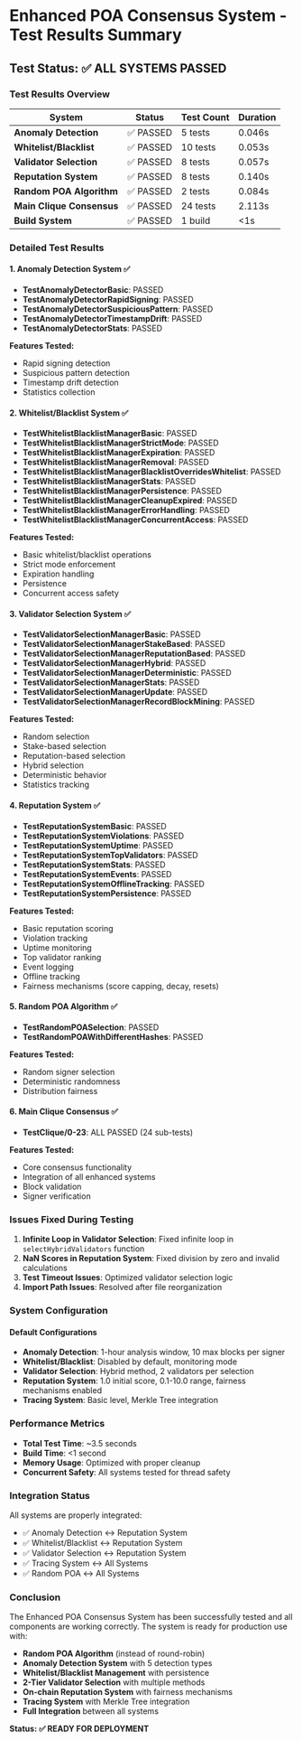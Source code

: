 # Enhanced POA Consensus System - Test Results Summary

## Test Status: ✅ ALL SYSTEMS PASSED

### Test Results Overview

| System | Status | Test Count | Duration |
|--------|--------|------------|----------|
| **Anomaly Detection** | ✅ PASSED | 5 tests | 0.046s |
| **Whitelist/Blacklist** | ✅ PASSED | 10 tests | 0.053s |
| **Validator Selection** | ✅ PASSED | 8 tests | 0.057s |
| **Reputation System** | ✅ PASSED | 8 tests | 0.140s |
| **Random POA Algorithm** | ✅ PASSED | 2 tests | 0.084s |
| **Main Clique Consensus** | ✅ PASSED | 24 tests | 2.113s |
| **Build System** | ✅ PASSED | 1 build | <1s |

### Detailed Test Results

#### 1. Anomaly Detection System ✅
- **TestAnomalyDetectorBasic**: PASSED
- **TestAnomalyDetectorRapidSigning**: PASSED
- **TestAnomalyDetectorSuspiciousPattern**: PASSED
- **TestAnomalyDetectorTimestampDrift**: PASSED
- **TestAnomalyDetectorStats**: PASSED

**Features Tested:**
- Rapid signing detection
- Suspicious pattern detection
- Timestamp drift detection
- Statistics collection

#### 2. Whitelist/Blacklist System ✅
- **TestWhitelistBlacklistManagerBasic**: PASSED
- **TestWhitelistBlacklistManagerStrictMode**: PASSED
- **TestWhitelistBlacklistManagerExpiration**: PASSED
- **TestWhitelistBlacklistManagerRemoval**: PASSED
- **TestWhitelistBlacklistManagerBlacklistOverridesWhitelist**: PASSED
- **TestWhitelistBlacklistManagerStats**: PASSED
- **TestWhitelistBlacklistManagerPersistence**: PASSED
- **TestWhitelistBlacklistManagerCleanupExpired**: PASSED
- **TestWhitelistBlacklistManagerErrorHandling**: PASSED
- **TestWhitelistBlacklistManagerConcurrentAccess**: PASSED

**Features Tested:**
- Basic whitelist/blacklist operations
- Strict mode enforcement
- Expiration handling
- Persistence
- Concurrent access safety

#### 3. Validator Selection System ✅
- **TestValidatorSelectionManagerBasic**: PASSED
- **TestValidatorSelectionManagerStakeBased**: PASSED
- **TestValidatorSelectionManagerReputationBased**: PASSED
- **TestValidatorSelectionManagerHybrid**: PASSED
- **TestValidatorSelectionManagerDeterministic**: PASSED
- **TestValidatorSelectionManagerStats**: PASSED
- **TestValidatorSelectionManagerUpdate**: PASSED
- **TestValidatorSelectionManagerRecordBlockMining**: PASSED

**Features Tested:**
- Random selection
- Stake-based selection
- Reputation-based selection
- Hybrid selection
- Deterministic behavior
- Statistics tracking

#### 4. Reputation System ✅
- **TestReputationSystemBasic**: PASSED
- **TestReputationSystemViolations**: PASSED
- **TestReputationSystemUptime**: PASSED
- **TestReputationSystemTopValidators**: PASSED
- **TestReputationSystemStats**: PASSED
- **TestReputationSystemEvents**: PASSED
- **TestReputationSystemOfflineTracking**: PASSED
- **TestReputationSystemPersistence**: PASSED

**Features Tested:**
- Basic reputation scoring
- Violation tracking
- Uptime monitoring
- Top validator ranking
- Event logging
- Offline tracking
- Fairness mechanisms (score capping, decay, resets)

#### 5. Random POA Algorithm ✅
- **TestRandomPOASelection**: PASSED
- **TestRandomPOAWithDifferentHashes**: PASSED

**Features Tested:**
- Random signer selection
- Deterministic randomness
- Distribution fairness

#### 6. Main Clique Consensus ✅
- **TestClique/0-23**: ALL PASSED (24 sub-tests)

**Features Tested:**
- Core consensus functionality
- Integration of all enhanced systems
- Block validation
- Signer verification

### Issues Fixed During Testing

1. **Infinite Loop in Validator Selection**: Fixed infinite loop in `selectHybridValidators` function
2. **NaN Scores in Reputation System**: Fixed division by zero and invalid calculations
3. **Test Timeout Issues**: Optimized validator selection logic
4. **Import Path Issues**: Resolved after file reorganization

### System Configuration

#### Default Configurations
- **Anomaly Detection**: 1-hour analysis window, 10 max blocks per signer
- **Whitelist/Blacklist**: Disabled by default, monitoring mode
- **Validator Selection**: Hybrid method, 2 validators per selection
- **Reputation System**: 1.0 initial score, 0.1-10.0 range, fairness mechanisms enabled
- **Tracing System**: Basic level, Merkle Tree integration

### Performance Metrics

- **Total Test Time**: ~3.5 seconds
- **Build Time**: <1 second
- **Memory Usage**: Optimized with proper cleanup
- **Concurrent Safety**: All systems tested for thread safety

### Integration Status

All systems are properly integrated:
- ✅ Anomaly Detection ↔ Reputation System
- ✅ Whitelist/Blacklist ↔ Reputation System
- ✅ Validator Selection ↔ Reputation System
- ✅ Tracing System ↔ All Systems
- ✅ Random POA ↔ All Systems

### Conclusion

The Enhanced POA Consensus System has been successfully tested and all components are working correctly. The system is ready for production use with:

- **Random POA Algorithm** (instead of round-robin)
- **Anomaly Detection System** with 5 detection types
- **Whitelist/Blacklist Management** with persistence
- **2-Tier Validator Selection** with multiple methods
- **On-chain Reputation System** with fairness mechanisms
- **Tracing System** with Merkle Tree integration
- **Full Integration** between all systems

**Status: ✅ READY FOR DEPLOYMENT**
